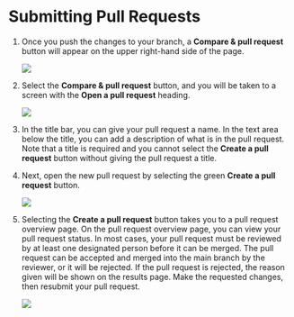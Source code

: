 # Submitting Pull Requests

1. Once you push the changes to your branch, a **Compare & pull request** button will appear on the upper right-hand side of the page.

    ![](compare-pull.png)

1. Select the **Compare & pull request** button, and you will be taken to a screen with the **Open a pull request** heading.

     ![](OpenPR.png)

1. In the title bar, you can give your pull request a name. 
    In the text area below the title, you can add a description of what is in the pull request. Note that a title is required and you cannot select the **Create a pull request** button without giving the pull request a title.

1. Next, open the new pull request by selecting the green **Create a pull request** button. 

     ![](createPRbtn.png)

1. Selecting the **Create a pull request** button takes you to a pull request overview page.
    On the pull request overview page, you can view your pull request status. In most cases, your pull request must be reviewed by at least one designated person before it can be merged. The pull request can be accepted and merged into the main branch by the reviewer, or it will be rejected. If the pull request is rejected, the reason given will be shown on the results page. Make the requested changes, then resubmit your pull request.

     ![](pr-overview.png)



